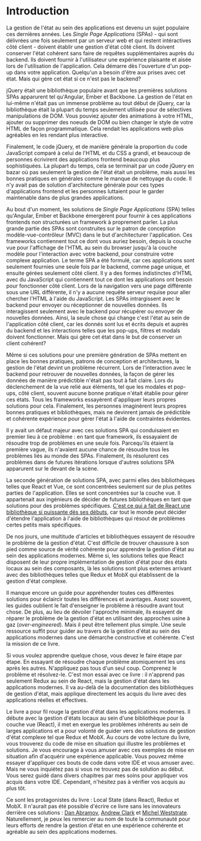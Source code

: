 # Introduction

La gestion de l'état au sein des applications est devenu un sujet populaire ces dernières années. Les *Single Page Applications* (SPAs) - qui sont délivrées une fois seulement par un serveur web et qui restent intéractives côté client - doivent établir une gestion d'état côté client. Ils doivent conserver l'état cohérent sans faire de requêtes supplémentaires auprès du backend. Ils doivent fournir à l'utilisateur une expérience plaisante et aisée lors de l'utilisation de l'application. Cela démarre dès l'ouverture d'un pop-up dans votre application. Quelqu'un a besoin d'être aux prises avec cet état. Mais qui gère cet état si ce n'est pas le backend?

jQuery était une bibliothèque populaire avant que les premières solutions SPAs apparurent tel qu'Angular, Ember et Backbone. La gestion de l'état en lui-même n'était pas un immense problème au tout début de jQuery, car la bibliothèque était la plupart du temps seulement utilisée pour de sélectives manipulations de DOM. Vous pouviez ajouter des animations à votre HTML, ajouter ou supprimer des noeuds de DOM ou bien changer le style de votre HTML de façon programmatique. Cela rendait  les applications web plus agréables en les rendant plus interactive.

Finalement, le code jQuery, et de manière générale la proportion du code JavaScript comparé à celui de l'HTML et du CSS a grandi, et beaucoup de personnes écrivirent des applications frontend beaucoup plus sophistiquées. La plupart du temps, cela se terminait par un code jQuery en bazar où pas seulement la gestion de l'état était un problème, mais aussi les bonnes pratiques en générales comme le manque de nettoyage du code. Il n'y avait pas de solution d'architecture générale pour ces types d'applications frontend et les personnes luttaient pour le garder maintenable dans de plus grandes applications.

Au bout d'un moment, les solutions de *Single Page Applications* (SPA) telles qu'Angular, Ember et Backbone émergèrent pour fournir à ces applications frontends non structurées un framework à proprement parler. La plus grande partie des SPAs sont construites sur le patron de conception modèle-vue-contrôleur (MVC) dans le but d'architecturer l'application. Ces frameworks contiennent tout ce dont vous auriez besoin, depuis la couche vue pour l'affichage de l'HTML au sein du browser jusqu'à la couche modèle pour l'interaction avec votre backend, pour construire votre complexe application. Le terme SPA a été formulé, car ces applications sont seulement fournies une seule fois par le backend, comme page unique, et ensuite gérées seulement côté client. Il y a des formes indistinctes d'HTML avec du JavaScript qui contiennent tout ce dont les applications ont besoin pour fonctionner côté client. Lors de la navigation vers une page différente sous une URL différente, il n'y a aucune requête serveur requise pour aller chercher l'HTML à l'aide du JavaScript. Les SPAs intrargissent avec le backend pour envoyer ou réceptionner de nouvelles données. Ils interagissent seulement avec le backend pour récupérer ou envoyer de nouvelles données. Ainsi, la seule chose qui change c'est l'état au sein de l'application côté client, car les donnés sont lus et écrits depuis et auprès du backend et les interactions telles que les pop-ups, filtres et modals doivent fonctionner. Mais qui gère cet état dans le but de conserver un client cohérent?

Même si ces solutions pour une première génération de SPAs mettent en place les bonnes pratiques, patrons de conception et architectures, la gestion de l'état devint un problème récurrent. Lors de l'interaction avec le backend pour retrouver de nouvelles données, la façon de gérer les données de manière prédictible n'était pas tout à fait claire. Lors du déclenchement de la vue relié aux éléments, tel que les modales et pop-ups, côté client, souvent aucune bonne pratique n'était établie pour gérer ces états. Tous les frameworks essayèrent d'appliquer leurs propres solutions pour cela. Finalement, les personnes imaginèrent leurs propres bonnes pratiques et bibliothèques, mais ne devinrent jamais de prédictible et cohérente expérience pour gérer l'état à l'aide de contraintes évidentes.

Il y avait un défaut majeur avec ces solutions SPA qui conduisaient en premier lieu à ce problème : en tant que framework, ils essayaient de résoudre trop de problèmes en une seule fois. Parcequ'ils étaient la première vague, ils n'avaient aucune chance de résoudre tous les problèmes liés au monde des SPAs. Finalement, ils résolurent ces problèmes dans de futures itérations lorsque d'autres solutions SPA apparurent sur le devant de la scène.

La seconde génération de solutions SPA, avec parmi elles des bibliothèques telles que React et Vue, ce sont concentrées seulement sur de plus petites parties de l'application. Elles se sont concentrées sur la couche vue. Il appartenait aux ingénieurs de décider de futures bibliothèques en tant que solutions pour des problèmes spécifiques. [C'est ce qui a fait de React une bibliothèque si puissante dès ses débuts](https://www.robinwieruch.de/reasons-why-i-moved-from-angular-to-react/), car tout le monde peut décider d'étendre l'application à l'aide de bibliothèques qui résout de problèmes certes petits mais spécifiques.

De nos jours, une multitude d'articles et bibliothèques essayent de résoudre le problème de la gestion d'état. C'est difficile de trouver chaussure à son pied comme source de vérité cohérente pour apprendre la gestion d'état au sein des applications modernes. Même si, les solutions telles que React disposent de leur propre implémentation de gestion d'état pour des états locaux au sein des composants, là les solutions sont plus externes arrivant avec des bibliothèques telles que Redux et MobX qui établissent de la gestion d'état complexe.

Il manque encore un guide pour appréhender toutes ces différentes solutions pour éclaircir toutes les différences et avantages. Assez souvent, les guides oublient le fait d'enseigner le problème à résoudre avant tout chose. De plus, au lieu de dévoiler l'approche minimale, ils essayent de réparer le problème de la gestion d'état en utilisant des approches usine à gaz (*over-engineered*). Mais il peut être tellement plus simple. Une seule ressource suffit pour guider au travers de la gestion d'état au sein des applications modernes dans une démarche constructive et cohérente. C'est la mission de ce livre.

Si vous voulez apprendre quelque chose, vous devez le faire étape par étape. En essayant de résoudre chaque problème atomiquement les uns après les autres. N'appliquez pas tous d'un seul coup. Comprenez le problème et résolvez-le. C'est mon essai avec ce livre : il n'apprend pas seulement Redux au sein de React, mais la gestion d'état dans les applications modernes. Il va au-delà de la documentation des bibliothèques de gestion d'état, mais applique directement les acquis du livre avec des applications réelles et effectives.

Le livre a pour fil rouge la gestion d'état dans les applications modernes. Il débute avec la gestion d'états locaux au sein d'une bibliothèque pour la couche vue (React), il met en exergue les problèmes inhérents au sein de larges applications et a pour volonté de guider vers des solutions de gestion d'état complexe tel que Redux et MobX. Au cours de votre lecture du livre, vous trouverez du code de mise en situation qui illustre les problèmes et solutions. Je vous encourage à vous amuser avec ces exemples de mise en situation afin d'acquérir une expérience applicable.  Vous pouvez même essayer d'appliquer ces bouts de code dans votre IDE et vous amuser avec. Mais ne vous inquiétez pas si vous ne trouvez pas de solution au début. Vous serez guidé dans divers chapitres par mes soins pour appliquer vos acquis dans votre IDE. Cependant, n'hésitez pas à vérifier vos acquis au plus tôt.

Ce sont les protagonistes du livre : Local State (dans React), Redux et MobX. Il n'aurait pas été possible d'écrire ce livre sans les innovateurs derrière ces solutions : [Dan Abramov](https://twitter.com/dan_abramov), [Andrew Clark](https://twitter.com/acdlite) et [Michel Weststrate](https://twitter.com/mweststrate). Naturellement, je peux les remercier au nom de toute la communauté pour leurs efforts de rendre la gestion d'état en une expérience cohérente et agréable au sein des applications modernes.

